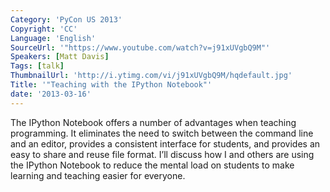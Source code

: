 ```yaml
---
Category: 'PyCon US 2013'
Copyright: 'CC'
Language: 'English'
SourceUrl: '"https://www.youtube.com/watch?v=j91xUVgbQ9M"'
Speakers: [Matt Davis]
Tags: [talk]
ThumbnailUrl: 'http://i.ytimg.com/vi/j91xUVgbQ9M/hqdefault.jpg'
Title: '"Teaching with the IPython Notebook"'
date: '2013-03-16'
---
```

The IPython Notebook offers a number of advantages when teaching programming. It eliminates the need to switch between the command line and an editor, provides a consistent interface for students, and provides an easy to share and reuse file format. I’ll discuss how I and others are using the IPython Notebook to reduce the mental load on students to make learning and teaching easier for everyone.